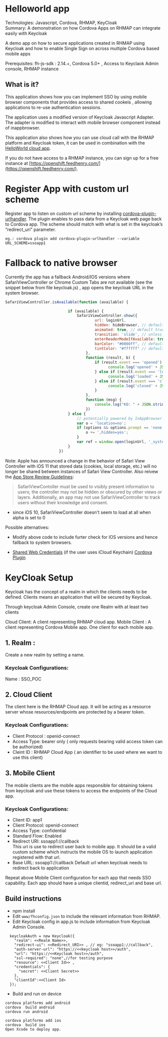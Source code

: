 # Helloworld app
   
Technologies: Javascript, Cordova, RHMAP, KeyCloak   
Summary: 
A demonstration on how Cordova Apps on RHMAP can integrate easily with Keycloak


A demo app on how to secure applications created in RHMAP using Keycloak 
and how to enable Single Sign on across multiple Cordova based mobile apps


Prerequisites: fh-js-sdk : 2.14.+, Cordova 5.0+ , Access to Keyclaok Admin console, RHMAP instance

## What is it?
This application shows how you can implement SSO by using mobile browser components that provides access to shared cookeis , allowing applications to re-use authentication sessions.

The application uses a modified version of Keycloak Javascript Adapter. The adapter is modified to interact with mobile browser component instead of inappbrowser. 




This application also shows how you can use cloud call with the RHMAP platform and Keycloak token, it can be used in combination with the [HelloWorld cloud app](https://github.com/primashah/RHMAP-Keycloak-Cloud). 

If you do not have access to a RHMAP instance, you can sign up for a free instance at [https://openshift.feedhenry.com/](https://openshift.feedhenry.com/).


#  Register App with custom url scheme
Register app to listen on custom url scheme by installing [cordova-plugin-urlhandler](https://github.com/EddyVerbruggen/cordova-plugin-safariviewcontroller). 
The plugin enables to pass data from a Keycloak web page  back to Cordova  app. 
The scheme should match with what is set in the keycloak’s “redirect_uri” parameter.

```
eg.: cordova plugin add cordova-plugin-urlhandler --variable URL_SCHEME=ssoapp1

```

# Fallback to native browser


Currently the app has a fallback Android/IOS versions where SafariViewController or Chrome Custom Tabs are not available (see the snippet below from file keycloak.js) , app opens the keycloak URL in the system browser.

```javascript
SafariViewController.isAvailable(function (available) {

                            if (available) {
                                SafariViewController.show({
                                        url: loginUrl,
                                        hidden: hideBrowser, // default false
                                        animated: true, // default true, note that 'hide' will reuse this preference (the 'Done' button will always animate though)
                                        transition: 'slide', // unless animated is false you can choose from: curl, flip, fade, slide (default)
                                        enterReaderModeIfAvailable: true, // default false
                                        barColor: "#0000ff", // default is white (iOS 10 only)
                                        tintColor: "#ffffff" // default is ios blue
                                    },
                                    function (result, b) {
                                        if (result.event === 'opened') {
                                              console.log('opened' + JSON.stringify(result));
                                        } else if (result.event === 'loaded') {
                                              console.log('loaded' + JSON.stringify(result));
                                        } else if (result.event === 'closed') {
                                              console.log('closed' + JSON.stringify(result));
                                        }
                                    },
                                    function (msg) {
                                        console.log("KO: " + JSON.stringify(msg));
                                    })
                            } else {
                                // potentially powered by InAppBrowser 
                                var o = 'location=no';
                                if (options && options.prompt == 'none') {
                                    o += ',hidden=yes';
                                }
                                var ref = window.open(loginUrl, '_system', o);
                            }
                        })
```

Note: Apple has announced a change in the behavior of Safari View Controller with iOS 11 that stored data (cookies, local storage, etc.) will no longer be shared between instances of Safari View Controller. 
Also reivew the [App Store Review Guidelines](https://developer.apple.com/app-store/review/guidelines/):

  > SafariViewContoller must be used to visibly present information to users; the controller may not be hidden or obscured by other views or layers. Additionally, an app may not use SafariViewController to track users without their knowledge and consent.

- since iOS 10, SafariViewController doesn't seem to load at all when alpha is set to 0

Possible alternatives:
- Modify above code to include furter check for IOS versions and hence fallback to system browsers.

- [Shared Web Credentials](https://developer.apple.com/documentation/security/shared_web_credentials) (if the user uses iCloud Keychain) [Cordova Plugin](https://github.com/ionic-team/cordova-plugin-ios-keychain)




 

# KeyCloak Setup

Keycloak has the concept of a realm in which the clients needs to be defined. Clients means an application that will be secured by Keycloak. 

Through keycloak Admin Console, create one Realm with at least two clients

Cloud Client: A client representing RHMAP cloud app.
Mobile Client : A client representing Cordova Mobile app. One client for each mobile app.

## 1. Realm : 
Create a new realm by setting a name.
### Keycloak Configurations:
Name : SSO_POC

## 2. Cloud Client
The client here is the RHMAP Cloud app. It will be acting as a resource server whose resources/endpoints are protected by a bearer token.

### Keycloak Configurations:
 * Client Protocol : openid-connect
 * Access Type: bearer only ( only requests bearing valid access token can be authorized)
 * Cleint ID : RHMAP Cloud App ( an identifier to be used where we want to use this client)


## 3. Mobile Client
The mobile clients are the mobile apps responsible for obtaining tokens from keycloak and use these tokens to access the endpoints of the Cloud app.

### Keycloak Configurations:

* Client ID: app1
* Client Protocol: openid-connect
* Access Type: confidential 
* Standard Flow: Enabled
* Redirect URI:  ssoapp1://callback  
  This uri is use to redirect user back to mobile app. It should be a valid custom
  scheme which instructs the mobile OS to launch application registered with that url.
* Base URL: ssoapp1://callback
  Default url when keycloak needs to redirect back to application
 
Repeat above Mobile Client configuration for each app that needs SSO capability. Each app should have a unique clientid, redirect_uri and base url.
 



## Build instructions
 * npm install
 * Edit `www/fhconfig.json` to include the relevant information from RHMAP. 
 * Edit Keycloak config in app.js to include information from Keycloak Admin Console. 
```
  keycloakAuth = new Keycloak({
    "realm": <<Realm Name>>,
    "redirect-ui": <<Redirect_URI>> , // eg: "ssoapp1://callback",
    "auth-server-url": "https://<<keycloak host>>/auth",
    "url": "https://<<Keycloak host>>/auth",
    "ssl-required": "none",//for testing purpose
    "resource": <<Client Id>> , 
    "credentials": {
      "secret": <<Client Secret>>
    },
    "clientId":<<Client Id>
  });
```
 * Build and run on device
```
cordova platforms add android
cordova  build android
cordova run android

cordova platforms add ios
cordova  build ios
Open Xcode to deploy app.


```











